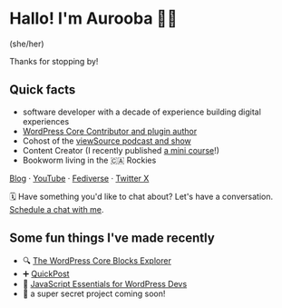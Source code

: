 # Hallo! I'm Aurooba 👋🏽
(she/her)

Thanks for stopping by!

## Quick facts
- software developer with a decade of experience building digital experiences
- [WordPress Core Contributor and plugin author](https://profiles.wordpress.org/aurooba/)
- Cohost of the [viewSource podcast and show](https://profiles.wordpress.org/aurooba/)
- Content Creator (I recently published [a mini course](https://aurooba.com/building-a-mini-course-on-block-design-in-24-hours/#latest)!)
- Bookworm living in the 🇨🇦 Rockies

[Blog](https://aurooba.com) · [YouTube](https://www.youtube.com/@auroobamakes) · [Fediverse](https://mastodon.aurooba.com/@aurooba) · [Twitter X](https://twitter.com/aurooba)

🗓️ Have something you'd like to chat about? Let's have a conversation. [Schedule a chat with me](https://savvycal.com/aurooba/548f986e).

## Some fun things I've made recently

- 🔍 [The WordPress Core Blocks Explorer](https://wphelpers.dev/blocks)
- ➕ [QuickPost](https://wordpress.org/plugins/quickpost/)
- 📖 [JavaScript Essentials for WordPress Devs](https://aurooba.com/js-essentials-for-wp-devs/)
- 🤫 a super secret project coming soon!


<!--
**aurooba/aurooba** is a ✨ _special_ ✨ repository because its `README.md` (this file) appears on your GitHub profile.

Here are some ideas to get you started:

- 🔭 I’m currently working on ...
- 🌱 I’m currently learning ...
- 👯 I’m looking to collaborate on ...
- 🤔 I’m looking for help with ...
- 💬 Ask me about ...
- 📫 How to reach me: ...
- 😄 Pronouns: ...
- ⚡ Fun fact: ...
-->

